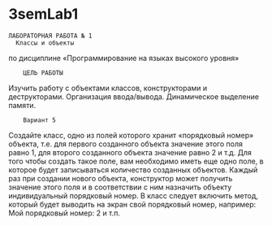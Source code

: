 # 3semLab1

    ЛАБОРАТОРНАЯ РАБОТА № 1
      Классы и объекты
  по дисциплине «Программирование на языках высокого уровня»
  
        ЦЕЛЬ РАБОТЫ
  Изучить работу с объектами классов, конструкторами и деструкторами. Организация ввода/вывода. Динамическое выделение памяти.
  
        Вариант 5
  Создайте класс, одно из полей которого хранит «порядковый номер» объекта, т.е. для первого созданного объекта значение этого поля равно 1, для второго созданного объекта значение равно 2 и т.д. Для того чтобы создать такое поле, вам необходимо иметь еще одно поле, в которое будет записываться количество созданных объектов. Каждый раз при создании нового объекта, конструктор может получить значение этого поля и в соответствии с ним назначить объекту индивидуальный порядковый номер. В класс следует включить метод, который будет выводить на экран свой порядковый номер, например: Мой порядковый номер: 2 и т.п.
